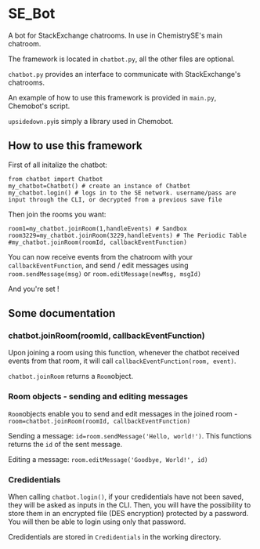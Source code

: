 # SE_Bot
A bot for StackExchange chatrooms. In use in ChemistrySE's main chatroom.

The framework is located in `chatbot.py`, all the other files are optional.

`chatbot.py` provides an interface to communicate with StackExchange's chatrooms.

An example of how to use this framework is provided in `main.py`, Chemobot's script.

`upsidedown.py`is simply a library used in Chemobot.

## How to use this framework

First of all initalize the chatbot:
````
from chatbot import Chatbot
my_chatbot=Chatbot() # create an instance of Chatbot
my_chatbot.login() # logs in to the SE network. username/pass are input through the CLI, or decrypted from a previous save file
````

Then join the rooms you want:
````
room1=my_chatbot.joinRoom(1,handleEvents) # Sandbox
room3229=my_chatbot.joinRoom(3229,handleEvents) # The Periodic Table
#my_chatbot.joinRoom(roomId, callbackEventFunction)
````
 You can now receive events from the chatroom with your `callbackEventFunction`, and send / edit messages using `room.sendMessage(msg)` or `room.editMessage(newMsg, msgId)`


And you're set !

## Some documentation

### chatbot.joinRoom(roomId, callbackEventFunction)

Upon joining a room using this function, whenever the chatbot received events from that room, it will call `callbackEventFunction(room, event)`.

`chatbot.joinRoom` returns a `Room`object.

### Room objects - sending and editing messages

`Room`objects enable you to send and edit messages in the joined room - `room=chatbot.joinRoom(roomId, callbackEventFunction)`

Sending a message: `id=room.sendMessage('Hello, world!')`. This functions returns the `id` of the sent message.

Editing a message: `room.editMessage('Goodbye, World!', id)`

### Credidentials

When calling `chatbot.login()`, if your credidentials have not been saved, they will be asked as inputs in the CLI. Then, you will have the possibility to store them in an encrypted file (DES encryption) protected by a password. You will then be able to login using only that password.

Credidentials are stored in `Credidentials` in the working directory.


